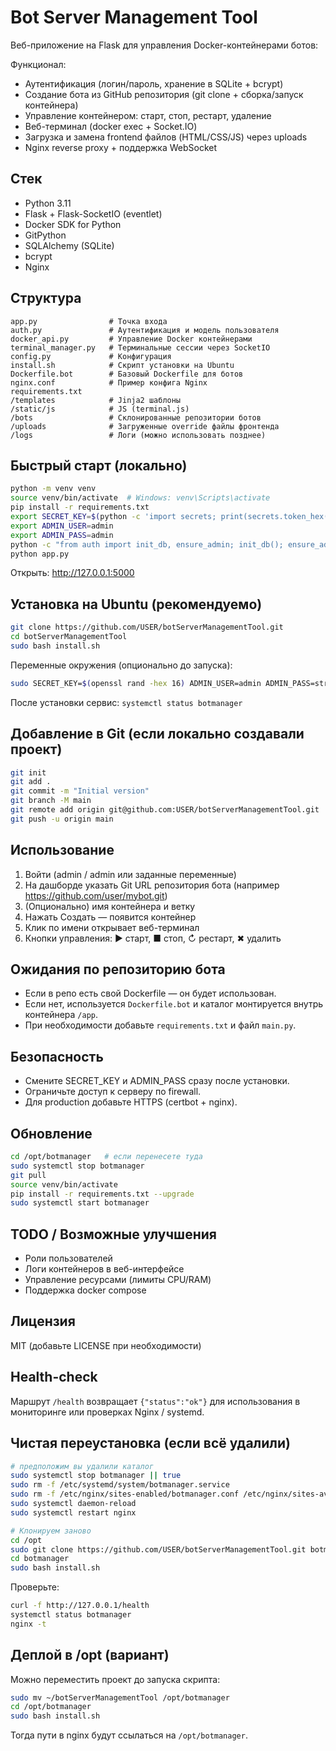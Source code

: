 # Bot Server Management Tool

Веб-приложение на Flask для управления Docker-контейнерами ботов:

Функционал:
- Аутентификация (логин/пароль, хранение в SQLite + bcrypt)
- Создание бота из GitHub репозитория (git clone + сборка/запуск контейнера)
- Управление контейнером: старт, стоп, рестарт, удаление
- Веб-терминал (docker exec + Socket.IO)
- Загрузка и замена frontend файлов (HTML/CSS/JS) через uploads
- Nginx reverse proxy + поддержка WebSocket

## Стек
- Python 3.11
- Flask + Flask-SocketIO (eventlet)
- Docker SDK for Python
- GitPython
- SQLAlchemy (SQLite)
- bcrypt
- Nginx

## Структура
```
app.py                # Точка входа
auth.py               # Аутентификация и модель пользователя
docker_api.py         # Управление Docker контейнерами
terminal_manager.py   # Терминальные сессии через SocketIO
config.py             # Конфигурация
install.sh            # Скрипт установки на Ubuntu
Dockerfile.bot        # Базовый Dockerfile для ботов
nginx.conf            # Пример конфига Nginx
requirements.txt
/templates            # Jinja2 шаблоны
/static/js            # JS (terminal.js)
/bots                 # Склонированные репозитории ботов
/uploads              # Загруженные override файлы фронтенда
/logs                 # Логи (можно использовать позднее)
```

## Быстрый старт (локально)
```bash
python -m venv venv
source venv/bin/activate  # Windows: venv\Scripts\activate
pip install -r requirements.txt
export SECRET_KEY=$(python -c 'import secrets; print(secrets.token_hex(16))')
export ADMIN_USER=admin
export ADMIN_PASS=admin
python -c "from auth import init_db, ensure_admin; init_db(); ensure_admin()"
python app.py
```
Открыть: http://127.0.0.1:5000

## Установка на Ubuntu (рекомендуемо)
```bash
git clone https://github.com/USER/botServerManagementTool.git
cd botServerManagementTool
sudo bash install.sh
```
Переменные окружения (опционально до запуска):
```bash
sudo SECRET_KEY=$(openssl rand -hex 16) ADMIN_USER=admin ADMIN_PASS=strongpass bash install.sh
```
После установки сервис: `systemctl status botmanager`

## Добавление в Git (если локально создавали проект)
```bash
git init
git add .
git commit -m "Initial version"
git branch -M main
git remote add origin git@github.com:USER/botServerManagementTool.git
git push -u origin main
```

## Использование
1. Войти (admin / admin или заданные переменные)
2. На дашборде указать Git URL репозитория бота (например https://github.com/user/mybot.git)
3. (Опционально) имя контейнера и ветку
4. Нажать Создать — появится контейнер
5. Клик по имени открывает веб-терминал
6. Кнопки управления: ▶ старт, ■ стоп, ↻ рестарт, ✖ удалить

## Ожидания по репозиторию бота
- Если в репо есть свой Dockerfile — он будет использован.
- Если нет, используется `Dockerfile.bot` и каталог монтируется внутрь контейнера `/app`.
- При необходимости добавьте `requirements.txt` и файл `main.py`.

## Безопасность
- Смените SECRET_KEY и ADMIN_PASS сразу после установки.
- Ограничьте доступ к серверу по firewall.
- Для production добавьте HTTPS (certbot + nginx).

## Обновление
```bash
cd /opt/botmanager   # если перенесете туда
sudo systemctl stop botmanager
git pull
source venv/bin/activate
pip install -r requirements.txt --upgrade
sudo systemctl start botmanager
```

## TODO / Возможные улучшения
- Роли пользователей
- Логи контейнеров в веб-интерфейсе
- Управление ресурсами (лимиты CPU/RAM)
- Поддержка docker compose

## Лицензия
MIT (добавьте LICENSE при необходимости)

## Health-check
Маршрут `/health` возвращает `{"status":"ok"}` для использования в мониторинге или проверках Nginx / systemd.

## Чистая переустановка (если всё удалили)
```bash
# предположим вы удалили каталог
sudo systemctl stop botmanager || true
sudo rm -f /etc/systemd/system/botmanager.service
sudo rm -f /etc/nginx/sites-enabled/botmanager.conf /etc/nginx/sites-available/botmanager.conf
sudo systemctl daemon-reload
sudo systemctl restart nginx

# Клонируем заново
cd /opt
sudo git clone https://github.com/USER/botServerManagementTool.git botmanager
cd botmanager
sudo bash install.sh
```
Проверьте:
```bash
curl -f http://127.0.0.1/health
systemctl status botmanager
nginx -t
```

## Деплой в /opt (вариант)
Можно переместить проект до запуска скрипта:
```bash
sudo mv ~/botServerManagementTool /opt/botmanager
cd /opt/botmanager
sudo bash install.sh
```
Тогда пути в nginx будут ссылаться на `/opt/botmanager`.